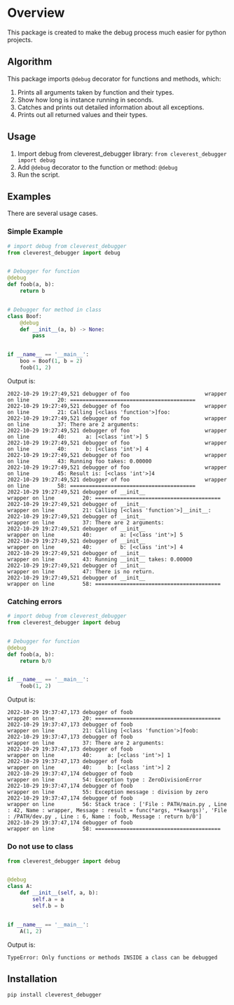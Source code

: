 # Overview

This package is created to make the debug process much easier for python projects.

## Algorithm

This package imports `@debug` decorator for functions and methods, which:

1. Prints all arguments taken by function and their types.
2. Show how long is instance running in seconds.
3. Catches and prints out detailed information about all exceptions.
4. Prints out all returned values and their types.

## Usage

1. Import debug from cleverest_debugger library: `from cleverest_debugger import debug`
2. Add `@debug` decorator to the function or method: `@debug`
3. Run the script.

## Examples

There are several usage cases.

### Simple Example

```python
# import debug from cleverest_debugger
from cleverest_debugger import debug


# Debugger for function
@debug
def foob(a, b):
    return b


# Debugger for method in class
class Boof:
    @debug
    def __init__(a, b) -> None:
        pass


if __name__ == '__main__':
    boo = Boof(1, b = 2)
    foob(1, 2)
```

Output is:

```
2022-10-29 19:27:49,521 debugger of foo                        wrapper on line         20: ========================================
2022-10-29 19:27:49,521 debugger of foo                        wrapper on line         21: Calling [<class 'function'>]foo:
2022-10-29 19:27:49,521 debugger of foo                        wrapper on line         37: There are 2 arguments:
2022-10-29 19:27:49,521 debugger of foo                        wrapper on line         40:      a: [<class 'int'>] 5
2022-10-29 19:27:49,521 debugger of foo                        wrapper on line         40:      b: [<class 'int'>] 4
2022-10-29 19:27:49,521 debugger of foo                        wrapper on line         43: Running foo takes: 0.00000
2022-10-29 19:27:49,521 debugger of foo                        wrapper on line         45: Result is: [<class 'int'>]4
2022-10-29 19:27:49,521 debugger of foo                        wrapper on line         58: ========================================
2022-10-29 19:27:49,521 debugger of __init__                        wrapper on line         20: ========================================
2022-10-29 19:27:49,521 debugger of __init__                        wrapper on line         21: Calling [<class 'function'>]__init__:
2022-10-29 19:27:49,521 debugger of __init__                        wrapper on line         37: There are 2 arguments:
2022-10-29 19:27:49,521 debugger of __init__                        wrapper on line         40:         a: [<class 'int'>] 5
2022-10-29 19:27:49,521 debugger of __init__                        wrapper on line         40:         b: [<class 'int'>] 4
2022-10-29 19:27:49,521 debugger of __init__                        wrapper on line         43: Running __init__ takes: 0.00000
2022-10-29 19:27:49,521 debugger of __init__                        wrapper on line         47: There is no return.
2022-10-29 19:27:49,521 debugger of __init__                        wrapper on line         58: ========================================
```

### Catching errors

```python
# import debug from cleverest_debugger
from cleverest_debugger import debug


# Debugger for function
@debug
def foob(a, b):
    return b/0


if __name__ == '__main__':
    foob(1, 2)
```

Output is:

```
2022-10-29 19:37:47,173 debugger of foob                        wrapper on line         20: ========================================
2022-10-29 19:37:47,173 debugger of foob                        wrapper on line         21: Calling [<class 'function'>]foob:
2022-10-29 19:37:47,173 debugger of foob                        wrapper on line         37: There are 2 arguments:
2022-10-29 19:37:47,173 debugger of foob                        wrapper on line         40:     a: [<class 'int'>] 1
2022-10-29 19:37:47,173 debugger of foob                        wrapper on line         40:     b: [<class 'int'>] 2
2022-10-29 19:37:47,174 debugger of foob                        wrapper on line         54: Exception type : ZeroDivisionError 
2022-10-29 19:37:47,174 debugger of foob                        wrapper on line         55: Exception message : division by zero
2022-10-29 19:37:47,174 debugger of foob                        wrapper on line         56: Stack trace : ['File : PATH/main.py , Line : 42, Name : wrapper, Message : result = func(*args, **kwargs)', 'File : /PATH/dev.py , Line : 6, Name : foob, Message : return b/0']
2022-10-29 19:37:47,174 debugger of foob                        wrapper on line         58: ========================================
```

### Do not use to class


```python
from cleverest_debugger import debug


@debug
class A:
    def __init__(self, a, b):
        self.a = a
        self.b = b


if __name__ == '__main__':
    A(1, 2)
```

Output is:

```
TypeError: Only functions or methods INSIDE a class can be debugged
```

## Installation

`pip install cleverest_debugger`


